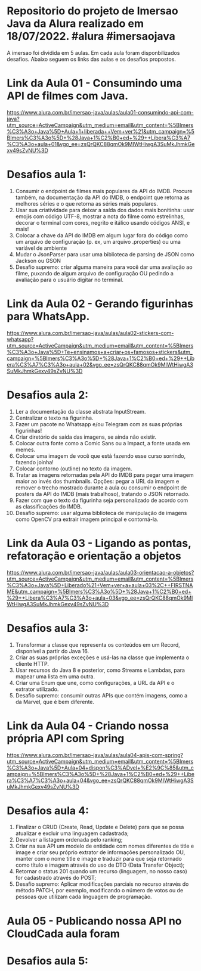 # Repositorio do projeto de Imersao Java da Alura realizado em 18/07/2022. #alura #imersaojava
A imersao foi dividida em 5 aulas. Em cada aula foram disponbilizados desafios. Abaixo seguem os links das aulas e os desafios propostos.

# Link da Aula 01 - Consumindo uma API de filmes com Java.
https://www.alura.com.br/imersao-java/aulas/aula01-consumindo-api-com-java?utm_source=ActiveCampaign&utm_medium=email&utm_content=%5BImers%C3%A3o+Java%5D+Aula+1+liberada++Vem+ver%21&utm_campaign=%5BImers%C3%A3o%5D+%28Java+1%C2%B0+ed+%29++Libera%C3%A7%C3%A3o+aula+01&vgo_ee=zsQrQKC88qmOk9MIWtHiwgA3SuMkJhmkGexv49sZvNU%3D

# Desafios aula 1:
1. Consumir o endpoint de filmes mais populares da API do IMDB. Procure também, na documentação da API do IMDB, o endpoint que retorna as melhores séries e o que retorna as séries mais populares.
2. Usar sua criatividade para deixar a saída dos dados mais bonitinha: usar emojis com código UTF-8, mostrar a nota do filme como estrelinhas, decorar o terminal com cores, negrito e itálico usando códigos ANSI, e mais!
3. Colocar a chave da API do IMDB em algum lugar fora do código como um arquivo de configuração (p. ex, um arquivo .properties) ou uma variável de ambiente
4. Mudar o JsonParser para usar uma biblioteca de parsing de JSON como Jackson ou GSON
5. Desafio supremo: criar alguma maneira para você dar uma avaliação ao filme, puxando de algum arquivo de configuração OU pedindo a avaliação para o usuário digitar no terminal.

# Link da Aula 02 - Gerando figurinhas para WhatsApp.
https://www.alura.com.br/imersao-java/aulas/aula02-stickers-com-whatsapp?utm_source=ActiveCampaign&utm_medium=email&utm_content=%5BImers%C3%A3o+Java%5D+Te+ensinamos+a+criar+os+famosos+stickers&utm_campaign=%5BImers%C3%A3o%5D+%28Java+1%C2%B0+ed+%29++Libera%C3%A7%C3%A3o+aula+02&vgo_ee=zsQrQKC88qmOk9MIWtHiwgA3SuMkJhmkGexv49sZvNU%3D

# Desafios aula 2:
1. Ler a documentação da classe abstrata InputStream.
2. Centralizar o texto na figurinha.
3. Fazer um pacote no Whatsapp e/ou Telegram com as suas próprias figurinhas!
4. Criar diretório de saída das imagens, se ainda não existir.
5. Colocar outra fonte como a Comic Sans ou a Impact, a fonte usada em memes.
6. Colocar uma imagem de você que está fazendo esse curso sorrindo, fazendo joinha!
7. Colocar contorno (outline) no texto da imagem.
8. Tratar as imagens retornadas pela API do IMDB para pegar uma imagem maior ao invés dos thumbnails. Opções: pegar a URL da imagem e remover o trecho mostrado durante a aula ou consumir o endpoint de posters da API do IMDB (mais trabalhoso), tratando o JSON retornado.
9. Fazer com que o texto da figurinha seja personalizado de acordo com as classificações do IMDB.
10. Desafio supremo: usar alguma biblioteca de manipulação de imagens como OpenCV pra extrair imagem principal e contorná-la.

# Link da Aula 03 - Ligando as pontas, refatoração e orientação a objetos
https://www.alura.com.br/imersao-java/aulas/aula03-orientacao-a-objetos?utm_source=ActiveCampaign&utm_medium=email&utm_content=%5BImers%C3%A3o+Java%5D+Liberado%21+Vem+ver+a+aula+03%2C++FIRSTNAME&utm_campaign=%5BImers%C3%A3o%5D+%28Java+1%C2%B0+ed+%29++Libera%C3%A7%C3%A3o+aula+03&vgo_ee=zsQrQKC88qmOk9MIWtHiwgA3SuMkJhmkGexv49sZvNU%3D

# Desafios aula 3:
1. Transformar a classe que representa os conteúdos em um Record, disponível a partir do Java 16.
2. Criar as suas próprias exceções e usá-las na classe que implementa o cliente HTTP.
3. Usar recursos do Java 8 e posterior, como Streams e Lambdas, para mapear uma lista em uma outra.
4. Criar uma Enum que une, como configurações, a URL da API e o extrator utilizado.
5. Desafio supremo: consumir outras APIs que contém imagens, como a da Marvel, que é bem diferente.

# Link da Aula 04 - Criando nossa própria API com Spring
https://www.alura.com.br/imersao-java/aulas/aula04-apis-com-spring?utm_source=ActiveCampaign&utm_medium=email&utm_content=%5BImers%C3%A3o+Java%5D+Aula+04+dispon%C3%ADvel+%E2%9C%85&utm_campaign=%5BImers%C3%A3o%5D+%28Java+1%C2%B0+ed+%29++Libera%C3%A7%C3%A3o+aula+04&vgo_ee=zsQrQKC88qmOk9MIWtHiwgA3SuMkJhmkGexv49sZvNU%3D

# Desafios aula 4:
1. Finalizar o CRUD (Create, Read, Update e Delete) para que se possa atualizar e excluir uma linguagem cadastrada;
2. Devolver a listagem ordenada pelo ranking;
3. Criar na sua API um modelo de entidade com nomes diferentes de title e image e criar seu próprio extrator de informações personalizado OU, manter com o nome title e image e traduzir para que seja retornado como título e imagem através do uso de DTO (Data Transfer Object);
4. Retornar o status 201 quando um recurso (linguagem, no nosso caso) for cadastrado através do POST;
5. Desafio supremo: Aplicar modificações parciais no recurso através do método PATCH, por exemplo, modificando o número de votos ou de pessoas que utilizam cada linguagem de programação.

# Aula 05 - Publicando nossa API no CloudCada aula foram 

# Desafios aula 5:
